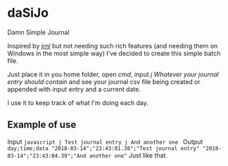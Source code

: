# daSiJo
Damn Simple Journal

Inspired by [jrnl](http://jrnl.sh/) but not needing such rich features (and needing them on Windows in the most simple way) I've decided to create this simple batch file.

Just place it in you home folder, open *cmd*, input *j Whatever your journal entry should contain* and see your journal csv file being created or appended with input entry and a current date.

I use it to keep track of what I'm doing each day.

## Example of use
Input
`javascript
j Test journal entry
j And another one
`
Output
`
day;time;data
"2018-03-14";"23:43:01.38";"Test journal entry"
"2018-03-14";"23:43:04.39";"And another one"
`
Just like that.